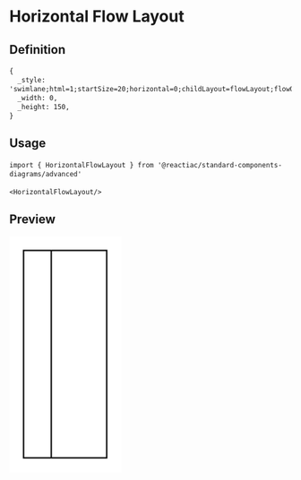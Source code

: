 # Horizontal Flow Layout

## Definition

```
{
  _style: 'swimlane;html=1;startSize=20;horizontal=0;childLayout=flowLayout;flowOrientation=west;resizable=0;interRankCellSpacing=50;containerType=tree;fontSize=12;',
  _width: 0,
  _height: 150,
}
```

## Usage

```
import { HorizontalFlowLayout } from '@reactiac/standard-components-diagrams/advanced'

<HorizontalFlowLayout/>
```

## Preview

<img src="./horizontal-flow-layout.png" width="200"/>
